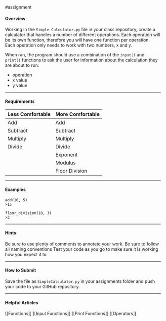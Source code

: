 #assignment 

#### Overview

Working in the `Simple Calculator.py` file in your class repository, create a calculator that handles a number of different operations. Each operation will be its own function, therefore you will have one function per operation. Each operation only needs to work with two numbers, x and y.

When ran, the program should use a combination of the `input()` and `print()` functions to ask the user for information about the calculation they are about to run:
* operation
* x value
* y value


---
#### Requirements

| **Less Comfortable** | **More Comfortable** |
| -------------------- | -------------------- |
| Add                  | Add                  |
| Subtract             | Subtract             |
| Multiply             | Multiply             |
| Divide               | Divide               |
|                      | Exponent             |
|                      | Modulus              |
|                      | Floor Division       |

---
#### Examples

```
add(10, 5)
>15

floor_division(10, 3)
>3
```


---
#### Hints

Be sure to use plenty of comments to annotate your work.
Be sure to follow all naming conventions
Test your code as you go to make sure it is working how you expect it to

---
#### How to Submit

Save the file as `SimpleCalculator.py` in your assignments folder and push your code to your GitHub repository.

---
#### Helpful Articles

[[Functions]]
[[Input Functions]]
[[Print Functions]]
[[Operators]]


